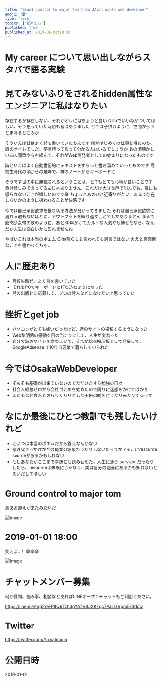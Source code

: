 ```yaml
---
title: "Grand control to major tom from JApan osaka web developer"
emoji: "🖥"
type: "tech"
topics: ["超ポエム"]
published: true
published_at: 2019-01-01t18:02
---
```


# My career について思い出しながらスタバで語る実験



# 見てみないふりをされるhidden属性なエンジニアに私はなりたい

存在するが存在しない、それがオレにはちょうど良い
Qiitaでいいねがついてほしい、そう思っていた時期も昔はありました
今では子供のように、世間からうとまれるどころか

そういえば昔はよく詩を書いていたもんです
僕がはじめての仕事を得たのも、詩のサイトでした、夢想詩って言って分かる人はいるでしょうか
あの頃懐かしい四人同盟やらを組んで、それがWeb開発者としての始まりになったものです

詩といえばよく自動書記的にテキストをずらっと書き溜めていったものです
高校生時代の頃からの趣味で、神のノートからキーボードに

そうです世の中に無視されるということは、とてもとても心地が良いことです
負け惜しみで言ってるんじゃありません、これだけ大きな声で叫んでも、誰にも怒られないことが嬉しいのです😁
ちょっとあのひと近寄りがたい、まるで存在しないかのように扱われることが快感です

今では自己承認欲求を振り切る方法が分かってきました
それは自己承認欲求に溺れる暇もないほどに、アウトプットを繰り返すことでしかありません
まるで筋肉少女帯の歌のように、あと80年かけてカルトな人気でも博せたなら、なんだか人生は面白いかも知れませんね

やばいこれは本当のポエム
Qiita荒らしと言われても過言ではない
ええと真面目なことを書かなくちゃ‥

# 人に歴史あり

- 高校生時代、よく詩を書いていた
- それをPCでキーボードに打ち込むようになった
- 詩の出版社に応募して、プロの詩人などになりたいと思っていた

# 挫折とget job

- パソコンがとても嫌いだったけど、詩のサイトの投稿するようになった
- Web黎明期の感動を目の当たりにして、人生が変わった
- 自分で詩のサイトを立ち上げて、それが総合掲示板として発展して、GoogleAdsense で10年自営業で暮らしていられた

# 今ではOsakaWebDeveloper 

- そもそも基礎が出来ていないのでただひたすら勉強の日々
- 社会人経験ゼロから会社づとめを始めたので周りに迷惑をかけてばかり
- まともな社会人とのらりくらりとした子供の間を行ったり来たりする日々

# なにか最後にひとつ教訓でも残したいけれど

- こいつは本当のポエムだから答えなんかない
- 意外なきっかけが今の職業の源泉だったりしないだろうか？そこにresource sourceがあるかもしれない
- もしあなたがここまで幸運にも読み勧めた、人生に迷う survivor だったりしたら、resourceは未来にじゃなく、実は自分の過去にあるかも知れないと思いだしてほしい

# Ground control to major tom

ああお迎えが来たみたいだ

![image](https://user-images.githubusercontent.com/13635059/50571446-72264900-0dee-11e9-8812-338c7a4d4870.png)

# 2019-01-01 18:00

笑えよ‥！ 😁😁😁

![image](https://user-images.githubusercontent.com/13635059/50571471-14dec780-0def-11e9-890e-5c483c1eb056.png)








<!-- Update From Qiita API -->

# チャットメンバー募集


何か質問、悩み事、相談などあればLINEオープンチャットもご利用ください。

https://line.me/ti/g2/eEPltQ6Tzh3pYAZV8JXKZqc7PJ6L0rpm573dcQ





# Twitter


https://twitter.com/YumaInaura


<!-- Update From Qiita API -->



# 公開日時

2019-01-01
